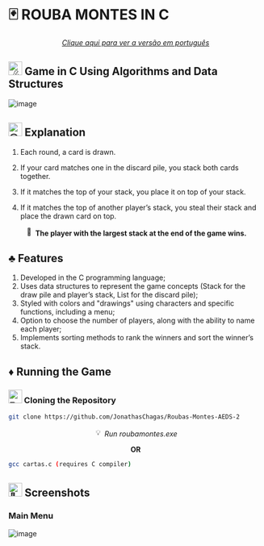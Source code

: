# 🃏 ROUBA MONTES IN C

<p align="center">
  <i>
    <a href="https://github.com/JonathasChagas/JonathasChagas/blob/main/README-pt.md](https://github.com/JonathasChagas/Roubas-Montes-AEDS-2/blob/main/README.md"> Clique aqui para ver a versão em português</a>
  </i>
</p>

## <img src="https://fonts.gstatic.com/s/e/notoemoji/latest/2604_fe0f/512.gif" alt="☄" width="27px"> Game in C Using Algorithms and Data Structures

![image](https://github.com/Jonathas78/Roubas-Montes-AEDS-2/assets/154541233/c61d87fa-97ef-4521-8071-f57b7a03f518)

## <img src="https://fonts.gstatic.com/s/e/notoemoji/latest/1f913/512.gif" alt="🤓" width="27px"> Explanation
  1. Each round, a card is drawn.
  
  2. If your card matches one in the discard pile, you stack both cards together. 
  
  3. If it matches the top of your stack, you place it on top of your stack. 
  
  4. If it matches the top of another player’s stack, you steal their stack and place the drawn card on top.
  
  <p align="center">
    <img src="https://fonts.gstatic.com/s/e/notoemoji/latest/1f389/512.gif" alt="🎉" width="17px"> 
    <b>The player with the largest stack at the end of the game wins.</b>
  </p>

## ♣ Features
  1. Developed in the C programming language;
  2. Uses data structures to represent the game concepts (Stack for the draw pile and player’s stack, List for the discard pile);
  3. Styled with colors and "drawings" using characters and specific functions, including a menu;
  4. Option to choose the number of players, along with the ability to name each player;
  6. Implements sorting methods to rank the winners and sort the winner’s stack.

## ♦ Running the Game

### <img src="https://fonts.gstatic.com/s/e/notoemoji/latest/270f_fe0f/512.gif" alt="✏" width="27px"> Cloning the Repository
```bash
git clone https://github.com/JonathasChagas/Roubas-Montes-AEDS-2
```

<p align="center">
  <img src="https://fonts.gstatic.com/s/e/notoemoji/latest/1f4a1/512.gif" alt="💡" width="17px">
  <i> Run roubamontes.exe</i>
</p>

<p align="center"><b>OR</b></p>


```bash
gcc cartas.c (requires C compiler)
```

## <img src="https://fonts.gstatic.com/s/e/notoemoji/latest/1f4f8/512.gif" alt="📸" width="27px"> Screenshots

### Main Menu
![image](https://github.com/user-attachments/assets/029e589c-b2b4-4ddf-b695-096c0a040267)

